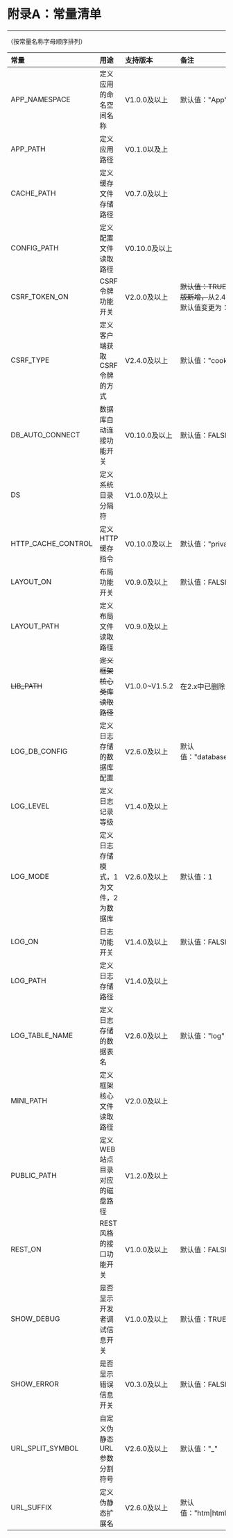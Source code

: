 # 附录A：常量清单

---

（按常量名称字母顺序排列）

| 常量 | 用途 | 支持版本 | 备注 |
| :--- | :--- | :--- | :--- |
| APP\_NAMESPACE | 定义应用的命名空间名称 | V1.0.0及以上 | 默认值："App" |
| APP\_PATH | 定义应用路径 | V0.1.0以及上 |  |
| CACHE\_PATH | 定义缓存文件存储路径 | V0.7.0及以上 |  |
| CONFIG\_PATH | 定义配置文件读取路径 | V0.10.0及以上 |  |
| CSRF\_TOKEN\_ON | CSRF 令牌功能开关 | V2.0.0及以上 | ~~默认值：TRUE，在2.0版新增，~~从2.4.0版开始默认值变更为：FALSE |
| CSRF\_TYPE | 定义客户端获取 CSRF 令牌的方式 | V2.4.0及以上 | 默认值："cookie" |
| DB\_AUTO\_CONNECT | 数据库自动连接功能开关 | V0.10.0及以上 | 默认值：FALSE |
| DS | 定义系统目录分隔符 | V1.0.0及以上 |  |
| HTTP\_CACHE\_CONTROL | 定义 HTTP 缓存指令 | V0.10.0及以上 | 默认值："private" |
| LAYOUT\_ON | 布局功能开关 | V0.9.0及以上 | 默认值：FALSE |
| LAYOUT\_PATH | 定义布局文件读取路径 | V0.9.0及以上 |  |
| ~~LIB\_PATH~~ | ~~定义框架核心类库读取路径~~ | V1.0.0~V1.5.2 | 在2.x中已删除 |
| LOG\_DB\_CONFIG | 定义日志存储的数据库配置 | V2.6.0及以上 | 默认值："database:default" |
| LOG\_LEVEL | 定义日志记录等级 | V1.4.0及以上 |  |
| LOG\_MODE | 定义日志存储模式，1为文件，2为数据库 | V2.6.0及以上 | 默认值：1 |
| LOG\_ON | 日志功能开关 | V1.4.0及以上 | 默认值：FALSE |
| LOG\_PATH | 定义日志存储路径 | V1.4.0及以上 |  |
| LOG\_TABLE\_NAME | 定义日志存储的数据表名 | V2.6.0及以上 | 默认值："log" |
| MINI\_PATH | 定义框架核心文件读取路径 | V2.0.0及以上 |  |
| PUBLIC\_PATH | 定义WEB站点目录对应的磁盘路径 | V1.2.0及以上 |  |
| REST\_ON | REST风格的接口功能开关 | V1.0.0及以上 | 默认值：FALSE |
| SHOW\_DEBUG | 是否显示开发者调试信息开关 | V1.0.0及以上 | 默认值：TRUE |
| SHOW\_ERROR | 是否显示错误信息开关 | V0.3.0及以上 | 默认值：FALSE |
| URL\_SPLIT\_SYMBOL | 自定义伪静态URL参数分割符号 | V2.6.0及以上 | 默认值："\_" |
| URL\_SUFFIX | 定义伪静态扩展名 | V2.6.0及以上 | 默认值："htm\|html\|shtml" |



